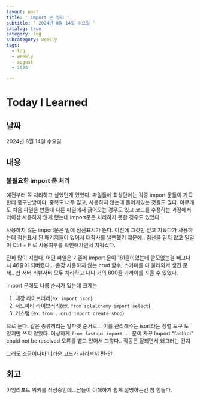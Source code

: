 ```yaml
---
layout: post
title: ' import 문 정리 '
subtitle: ' 2024년 8월 14일 수요일 '
catalog: true
category: log
subcategory: weekly
tags:
  - log
  - weekly
  - august
  - 2024

---
```


# Today I Learned

## 날짜

2024년 8월 14일 수요일

## 내용

### 불필요한 import 문 처리

 예전부터 꼭 처리하고 싶었던게 있었다. 파일들에 최상단에는 각종 import 문들이 가득한데 중구난방이다. 중복도 너무 많고, 사용하지 않는데 들어가있는 것들도 많다. 아무래도 처음 파일을 만들때 다른 파일에서 긁어오는 경우도 있고 코드를 수정하는 과정에서 더이상 사용하지 않게 됐는데 import문은 처리하지 못한 경우도 있었다. 

 사용하지 않는 import문은 밑에 점선표시가 뜬다. 이전에 그것만 믿고 지웠다가 사용하는데 점선표시 된 패키지들이 있어서 대참사를 낼뻔했기 떄문에.. 점선을 믿지 않고 일일이 Ctrl + F 로 사용여부를 확인해가면서 지워갔다.

 진짜 많이 지웠다. 어떤 파일은 기존에 import 문이 181줄이었는데 쓸모없는걸 빼고나니 46줄이 되버렸다… 온갖 사용하지 않는 crud 함수, 스키마를 다 불러와서 생긴 문제.. 샵 서버 리뷰서버 모두 처리하고 나니 거의 800줄 가까이를 지울 수 있었다.

 import 문에도 나름 순서가 있는데 크게는 

1. 내장 라이브러리(ex. `import json`)
2. 서드파티 라이브러리(ex. `from sqlalchemy import select`)
3. 커스텀  (ex. `from ..crud import create_shop`)

으로 둔다. 같은 종류끼리는 알파벳 순서로… 이를 관리해주는 isort라는 정렬 도구 도 있지만 쓰지 않았다. 이상하게 `from fastapi import ..` 문이 자꾸 Import "fastapi" could not be resolved 오류를 뱉고 있어서 그렇다.. 작동은 잘되면서 왜그러는 건지

 그래도 조금이나마 더러운 코드가 사라져서 편-안

## 회고

아임리포트 위키를 작성중인데.. 남들이 이해하기 쉽게 설명하는건 참 힘들다.